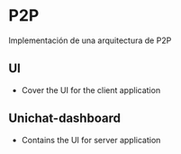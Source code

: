 # P2P
Implementación de una arquitectura de P2P


## UI
- Cover the UI for the client application

## Unichat-dashboard
- Contains the UI for server application
